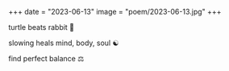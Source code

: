 +++
date = "2023-06-13"
image = "poem/2023-06-13.jpg"
+++

turtle beats rabbit 🐢

slowing heals mind, body, soul ☯

find perfect balance ⚖️
